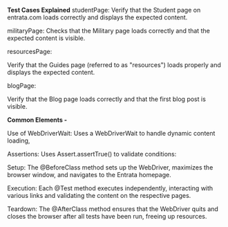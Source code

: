 **Test Cases Explained**
studentPage:
Verify that the Student page on entrata.com loads correctly and displays the expected content.

militaryPage:
Checks that the Military page loads correctly and that the expected content is visible.

resourcesPage:

Verify that the Guides page (referred to as "resources") loads properly and displays the expected content.

blogPage:

Verify that the Blog page loads correctly and that the first blog post is visible.


**Common Elements -**

Use of WebDriverWait: Uses a WebDriverWait to handle dynamic content loading, 

Assertions: Uses Assert.assertTrue() to validate conditions:

Setup: The @BeforeClass method sets up the WebDriver, maximizes the browser window, and navigates to the Entrata homepage.

Execution: Each @Test method executes independently, interacting with various links and validating the content on the respective pages.

Teardown: The @AfterClass method ensures that the WebDriver quits and closes the browser after all tests have been run, freeing up resources.
